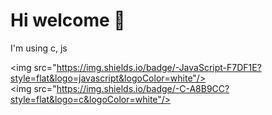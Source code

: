 <h1>Hi welcome 👋</h1>


<p>I'm using c, js</p>

<img src="https://img.shields.io/badge/-JavaScript-F7DF1E?style=flat&logo=javascript&logoColor=white"/>
<img src="https://img.shields.io/badge/-C-A8B9CC?style=flat&logo=c&logoColor=white"/>
